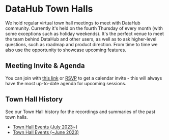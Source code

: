 # DataHub Town Halls

We hold regular virtual town hall meetings to meet with DataHub community. 
Currently it's held on the fourth Thursday of every month (with some exceptions such as holiday weekends).
It's the perfect venue to meet the team behind DataHub and other users, as well as to ask higher-level questions, such as roadmap and product direction.
From time to time we also use the opportunity to showcase upcoming features.

## Meeting Invite & Agenda

You can join with [this link](https://zoom.datahubproject.io) or [RSVP](https://rsvp.datahubproject.io/) to get a calendar invite - this will always have the most up-to-date agenda for upcoming sessions.

## Town Hall History

See our Town Hall history for the recordings and summaries of the past town halls.

* [Town Hall Events (July 2023~)](https://www.linkedin.com/company/acryl-data/events/)
* [Town Hall Events (~June 2023)](townhall-history.md)


